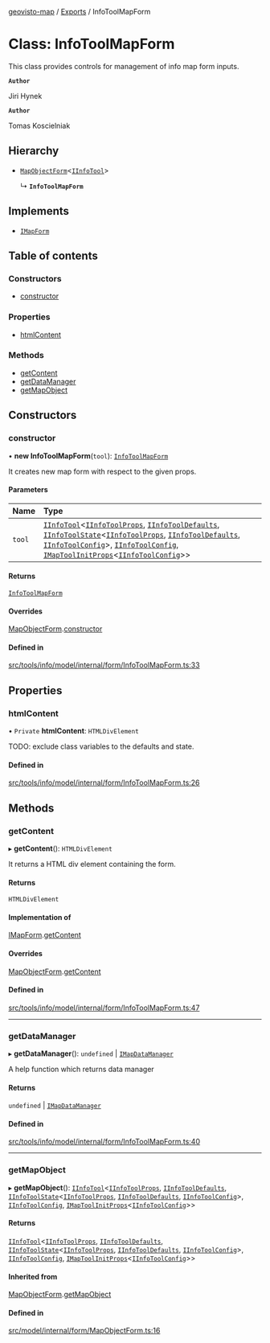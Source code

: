 [geovisto-map](../README.md) / [Exports](../modules.md) / InfoToolMapForm

# Class: InfoToolMapForm

This class provides controls for management of info map form inputs.

**`Author`**

Jiri Hynek

**`Author`**

Tomas Koscielniak

## Hierarchy

- [`MapObjectForm`](MapObjectForm.md)\<[`IInfoTool`](../interfaces/IInfoTool.md)\>

  ↳ **`InfoToolMapForm`**

## Implements

- [`IMapForm`](../interfaces/IMapForm.md)

## Table of contents

### Constructors

- [constructor](InfoToolMapForm.md#constructor)

### Properties

- [htmlContent](InfoToolMapForm.md#htmlcontent)

### Methods

- [getContent](InfoToolMapForm.md#getcontent)
- [getDataManager](InfoToolMapForm.md#getdatamanager)
- [getMapObject](InfoToolMapForm.md#getmapobject)

## Constructors

### constructor

• **new InfoToolMapForm**(`tool`): [`InfoToolMapForm`](InfoToolMapForm.md)

It creates new map form with respect to the given props.

#### Parameters

| Name | Type |
| :------ | :------ |
| `tool` | [`IInfoTool`](../interfaces/IInfoTool.md)\<[`IInfoToolProps`](../modules.md#iinfotoolprops), [`IInfoToolDefaults`](../interfaces/IInfoToolDefaults.md), [`IInfoToolState`](../interfaces/IInfoToolState.md)\<[`IInfoToolProps`](../modules.md#iinfotoolprops), [`IInfoToolDefaults`](../interfaces/IInfoToolDefaults.md), [`IInfoToolConfig`](../modules.md#iinfotoolconfig)\>, [`IInfoToolConfig`](../modules.md#iinfotoolconfig), [`IMapToolInitProps`](../modules.md#imaptoolinitprops)\<[`IInfoToolConfig`](../modules.md#iinfotoolconfig)\>\> |

#### Returns

[`InfoToolMapForm`](InfoToolMapForm.md)

#### Overrides

[MapObjectForm](MapObjectForm.md).[constructor](MapObjectForm.md#constructor)

#### Defined in

[src/tools/info/model/internal/form/InfoToolMapForm.ts:33](https://github.com/geovisto/geovisto-map/blob/e22d774889dbc28cc1ec62933ecf6bab6690f172/src/tools/info/model/internal/form/InfoToolMapForm.ts#L33)

## Properties

### htmlContent

• `Private` **htmlContent**: `HTMLDivElement`

TODO: exclude class variables to the defaults and state.

#### Defined in

[src/tools/info/model/internal/form/InfoToolMapForm.ts:26](https://github.com/geovisto/geovisto-map/blob/e22d774889dbc28cc1ec62933ecf6bab6690f172/src/tools/info/model/internal/form/InfoToolMapForm.ts#L26)

## Methods

### getContent

▸ **getContent**(): `HTMLDivElement`

It returns a HTML div element containing the form.

#### Returns

`HTMLDivElement`

#### Implementation of

[IMapForm](../interfaces/IMapForm.md).[getContent](../interfaces/IMapForm.md#getcontent)

#### Overrides

[MapObjectForm](MapObjectForm.md).[getContent](MapObjectForm.md#getcontent)

#### Defined in

[src/tools/info/model/internal/form/InfoToolMapForm.ts:47](https://github.com/geovisto/geovisto-map/blob/e22d774889dbc28cc1ec62933ecf6bab6690f172/src/tools/info/model/internal/form/InfoToolMapForm.ts#L47)

___

### getDataManager

▸ **getDataManager**(): `undefined` \| [`IMapDataManager`](../interfaces/IMapDataManager.md)

A help function which returns data manager

#### Returns

`undefined` \| [`IMapDataManager`](../interfaces/IMapDataManager.md)

#### Defined in

[src/tools/info/model/internal/form/InfoToolMapForm.ts:40](https://github.com/geovisto/geovisto-map/blob/e22d774889dbc28cc1ec62933ecf6bab6690f172/src/tools/info/model/internal/form/InfoToolMapForm.ts#L40)

___

### getMapObject

▸ **getMapObject**(): [`IInfoTool`](../interfaces/IInfoTool.md)\<[`IInfoToolProps`](../modules.md#iinfotoolprops), [`IInfoToolDefaults`](../interfaces/IInfoToolDefaults.md), [`IInfoToolState`](../interfaces/IInfoToolState.md)\<[`IInfoToolProps`](../modules.md#iinfotoolprops), [`IInfoToolDefaults`](../interfaces/IInfoToolDefaults.md), [`IInfoToolConfig`](../modules.md#iinfotoolconfig)\>, [`IInfoToolConfig`](../modules.md#iinfotoolconfig), [`IMapToolInitProps`](../modules.md#imaptoolinitprops)\<[`IInfoToolConfig`](../modules.md#iinfotoolconfig)\>\>

#### Returns

[`IInfoTool`](../interfaces/IInfoTool.md)\<[`IInfoToolProps`](../modules.md#iinfotoolprops), [`IInfoToolDefaults`](../interfaces/IInfoToolDefaults.md), [`IInfoToolState`](../interfaces/IInfoToolState.md)\<[`IInfoToolProps`](../modules.md#iinfotoolprops), [`IInfoToolDefaults`](../interfaces/IInfoToolDefaults.md), [`IInfoToolConfig`](../modules.md#iinfotoolconfig)\>, [`IInfoToolConfig`](../modules.md#iinfotoolconfig), [`IMapToolInitProps`](../modules.md#imaptoolinitprops)\<[`IInfoToolConfig`](../modules.md#iinfotoolconfig)\>\>

#### Inherited from

[MapObjectForm](MapObjectForm.md).[getMapObject](MapObjectForm.md#getmapobject)

#### Defined in

[src/model/internal/form/MapObjectForm.ts:16](https://github.com/geovisto/geovisto-map/blob/e22d774889dbc28cc1ec62933ecf6bab6690f172/src/model/internal/form/MapObjectForm.ts#L16)
